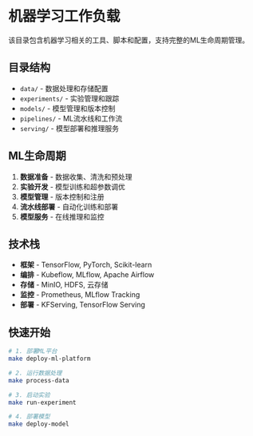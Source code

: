 # 机器学习工作负载

该目录包含机器学习相关的工具、脚本和配置，支持完整的ML生命周期管理。

## 目录结构

- `data/` - 数据处理和存储配置
- `experiments/` - 实验管理和跟踪
- `models/` - 模型管理和版本控制
- `pipelines/` - ML流水线和工作流
- `serving/` - 模型部署和推理服务

## ML生命周期

1. **数据准备** - 数据收集、清洗和预处理
2. **实验开发** - 模型训练和超参数调优
3. **模型管理** - 版本控制和注册
4. **流水线部署** - 自动化训练和部署
5. **模型服务** - 在线推理和监控

## 技术栈

- **框架** - TensorFlow, PyTorch, Scikit-learn
- **编排** - Kubeflow, MLflow, Apache Airflow
- **存储** - MinIO, HDFS, 云存储
- **监控** - Prometheus, MLflow Tracking
- **部署** - KFServing, TensorFlow Serving

## 快速开始

```bash
# 1. 部署ML平台
make deploy-ml-platform

# 2. 运行数据处理
make process-data

# 3. 启动实验
make run-experiment

# 4. 部署模型
make deploy-model
```